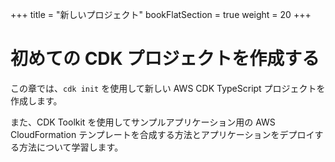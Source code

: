 +++
title = "新しいプロジェクト"
bookFlatSection = true
weight = 20
+++

# 初めての CDK プロジェクトを作成する

この章では、`cdk init` を使用して新しい AWS CDK TypeScript プロジェクトを作成します。

また、CDK Toolkit を使用してサンプルアプリケーション用の AWS CloudFormation テンプレートを合成する方法とアプリケーションをデプロイする方法について学習します。

